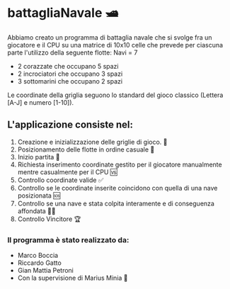 <h1>battagliaNavale 🛥️</h1>
<div>
<p>
Abbiamo creato un programma di battaglia navale che si svolge fra un giocatore e il CPU su una matrice di 10x10 celle che prevede per ciascuna parte l'utilizzo della seguente flotte:
Navi = 7
</p>
<ul>
<li>2 corazzate che occupano 5 spazi</li>
<li>2 incrociatori che occupano 3 spazi</li>
<li>3 sottomarini che occupano 2 spazi</li>
</ul>

<p>
Le coordinate della griglia seguono lo standard del gioco classico (Lettera [A-J]  e numero [1-10]).
</p>
<p>
<h2>L'applicazione consiste nel:</h2>
<ol>
<li>Creazione e inizializzazione delle griglie di gioco. 🔳</li>
<li>Posizionamento delle flotte in ordine casuale 🔀</li>
<li>Inizio partita 🥁</li>
<li>Richiesta inserimento coordinate gestito per il giocatore manualmente mentre casualmente per il CPU 🆚</li>
<li>Controllo coordinate valide ✅</li>
<li>Controllo se le coordinate inserite coincidono con quella di una nave posizionata 🆘</li>
<li>Controllo se una nave e stata colpita interamente e di conseguenza affondata 🏴‍☠️</li>
<li>Controllo Vincitore 🏆</li>
</ol>
</p>
<p>
<h3>
Il programma è stato realizzato da:
</h3>
<ul>
<li>Marco Boccia</li>
<li>Riccardo Gatto</li>
<li>Gian Mattia Petroni</li>
<li>Con la supervisione di Marius Minia 🚀</li>
</ul>
</p>
</div>
